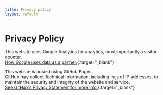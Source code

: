 ```yaml
---
title: Privacy policy
layout: default
---
```


# Privacy Policy

This website uses Google Analytics for analytics, most importantly a visitor counter.  
[How Google uses data as a partner.](https://www.google.com/policies/privacy/partners/){:target="_blank"}

This website is hosted using GitHub Pages.  
GitHub may collect Technical Information, including logs of IP addresses, to maintain the security and integrity of the website and service.  
[See GitHub's Privacy Statement for more info.](https://help.github.com/en/articles/github-privacy-statement#github-pages){:target="_blank"}
